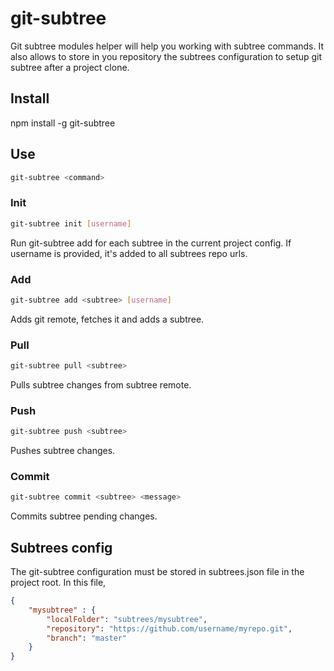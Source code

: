 # git-subtree

Git subtree modules helper will help you working with subtree commands. It also allows to store in you repository the subtrees configuration to setup git subtree after a project clone.

## Install

npm install -g git-subtree

## Use

```bash
git-subtree <command>
```

### Init

```bash
git-subtree init [username]
```
 
Run git-subtree add for each subtree in the current project config.
If username is provided, it's added to all subtrees repo urls. 

### Add

```bash
git-subtree add <subtree> [username]
```

Adds git remote, fetches it and adds a subtree. 

### Pull

```bash
git-subtree pull <subtree>
```

Pulls subtree changes from subtree remote. 

### Push

```bash
git-subtree push <subtree>
```

Pushes subtree changes. 

### Commit

```bash
git-subtree commit <subtree> <message>
```

Commits subtree pending changes. 

## Subtrees config

The git-subtree configuration must be stored in subtrees.json file in the project root. In this file,  

```json
{ 
	"mysubtree" : {
		"localFolder": "subtrees/mysubtree",
		"repository": "https://github.com/username/myrepo.git",
		"branch": "master"
	}
}
```